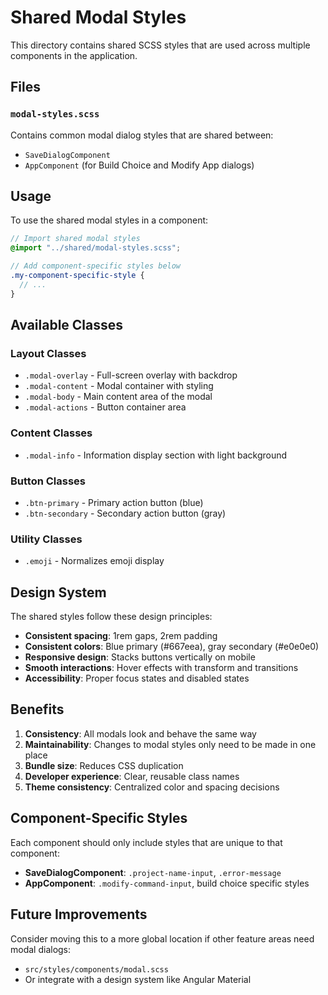 # Shared Modal Styles

This directory contains shared SCSS styles that are used across multiple components in the application.

## Files

### `modal-styles.scss`

Contains common modal dialog styles that are shared between:

- `SaveDialogComponent`
- `AppComponent` (for Build Choice and Modify App dialogs)

## Usage

To use the shared modal styles in a component:

```scss
// Import shared modal styles
@import "../shared/modal-styles.scss";

// Add component-specific styles below
.my-component-specific-style {
  // ...
}
```

## Available Classes

### Layout Classes

- `.modal-overlay` - Full-screen overlay with backdrop
- `.modal-content` - Modal container with styling
- `.modal-body` - Main content area of the modal
- `.modal-actions` - Button container area

### Content Classes

- `.modal-info` - Information display section with light background

### Button Classes

- `.btn-primary` - Primary action button (blue)
- `.btn-secondary` - Secondary action button (gray)

### Utility Classes

- `.emoji` - Normalizes emoji display

## Design System

The shared styles follow these design principles:

- **Consistent spacing**: 1rem gaps, 2rem padding
- **Consistent colors**: Blue primary (#667eea), gray secondary (#e0e0e0)
- **Responsive design**: Stacks buttons vertically on mobile
- **Smooth interactions**: Hover effects with transform and transitions
- **Accessibility**: Proper focus states and disabled states

## Benefits

1. **Consistency**: All modals look and behave the same way
2. **Maintainability**: Changes to modal styles only need to be made in one place
3. **Bundle size**: Reduces CSS duplication
4. **Developer experience**: Clear, reusable class names
5. **Theme consistency**: Centralized color and spacing decisions

## Component-Specific Styles

Each component should only include styles that are unique to that component:

- **SaveDialogComponent**: `.project-name-input`, `.error-message`
- **AppComponent**: `.modify-command-input`, build choice specific styles

## Future Improvements

Consider moving this to a more global location if other feature areas need modal dialogs:

- `src/styles/components/modal.scss`
- Or integrate with a design system like Angular Material
